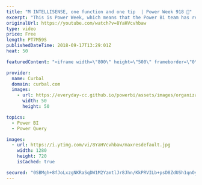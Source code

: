 ```yaml
---
title: "M INTELLISENSE, one function and one tip  | Power Week 918 🤘"
excerpt: "This is Power Week, which means that the Power Bi team has released a new Power BI Desktop Version!  In today's Power Week 918, which covers the Power BI Desktop Update September 2018, we are covering M intellisense   Looking for a download file? Go to our Download Center: https://curbal.com/donwload-center"
originalUrl: https://youtube.com/watch?v=8YaHVcvhbaw
type: video
price: Free
length: PT7M59S
publishedDateTime: 2018-09-17T13:29:01Z
heat: 50

featuredContent: "<iframe width=\"800\" height=\"500\" frameborder=\"0\" src=\"https://www.youtube.com/embed/8YaHVcvhbaw\" allow=\"accelerometer; autoplay; encrypted-media; gyroscope; picture-in-picture\" allowfullscreen></iframe>"

provider:
  name: Curbal
  domain: curbal.com
  images:
    - url: https://everyday-cc.github.io/powerbi/assets/images/organizations/curbal.com-50x50.jpg
      width: 50
      height: 50

topics:
  - Power BI
  - Power Query

images:
  - url: https://i.ytimg.com/vi/8YaHVcvhbaw/maxresdefault.jpg
    width: 1280
    height: 720
    isCached: true

secured: "0SBMgh+8fJoLxzgNKRaSqDW1M2YzmtlJr8Jhn/KkPRVILb+psD8ZdUSh1qnOyob4CEtzTVaUtEdVfspwKx3DFgT5+ZzLMWkjHj8PRDz7kQe/Er1WdWFfTGtnNajq7yQN6rEeH6+iIut+QR3zt55uegguK4cIQjZSXQfgG/FShwj5+F8vpyj7vAk2hirdehwI+oSEoXraD+7RgPSTdnA1P97BCSRmsN8A9sWmmhQrRmsFp2luN0YFRzmE6T2VmOWRbjNCV/GnjED/mN8l+YOS5PwdqeCSBlQYkWq11x1kRQC+1pDHBBrvEs6DUnhv65L7w+Ru2CBcWkFAcuf5rc4xr2KehJOTXGcG8wQ0h9cl9cA0EuTrZdy+1JDiT4HLQBcqQ9v6F8gMnzDZ2X0c08fludxW1+LoMj111zK/OG/gv2A=;cPofxqAThOw6WmZCyBOB1A=="
---
```


